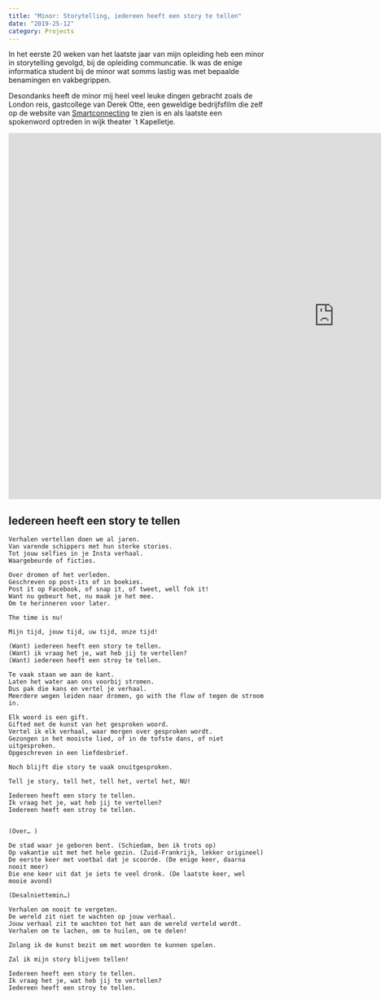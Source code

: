 ```yaml
---
title: "Minor: Storytelling, iedereen heeft een story te tellen"
date: "2019-25-12"
category: Projects
---
```


In het eerste 20 weken van het laatste jaar van mijn opleiding heb een minor in storytelling gevolgd, bij de opleiding communcatie. Ik was de enige informatica student bij de minor wat somms lastig was met bepaalde benamingen en vakbegrippen. 

Desondanks heeft de minor mij heel veel leuke dingen gebracht zoals de London reis, gastcollege van Derek Otte, een geweldige bedrijfsfilm die zelf op de website van [Smartconnecting](https://www.smartconnecting.nl/education/edutopper-32-corporate-movies/) te zien is en als laatste een spokenword optreden in wijk theater `t Kapelletje. 

<iframe width="1280" height="720" src="https://www.youtube.com/embed/iNVjzQ-emzg" frameborder="0" allow="accelerometer; autoplay; encrypted-media; gyroscope; picture-in-picture" allowfullscreen></iframe>

## Iedereen heeft een story te tellen

```
Verhalen vertellen doen we al jaren. 
Van varende schippers met hun sterke stories. 
Tot jouw selfies in je Insta verhaal. 
Waargebeurde of ficties. 

Over dromen of het verleden. 
Geschreven op post-its of in boekies. 
Post it op Facebook, of snap it, of tweet, well fok it!
Want nu gebeurt het, nu maak je het mee. 
Om te herinneren voor later. 

The time is nu!

Mijn tijd, jouw tijd, uw tijd, onze tijd!

(Want) iedereen heeft een story te tellen.
(Want) ik vraag het je, wat heb jij te vertellen?
(Want) iedereen heeft een stroy te tellen.

Te vaak staan we aan de kant. 
Laten het water aan ons voorbij stromen. 
Dus pak die kans en vertel je verhaal. 
Meerdere wegen leiden naar dromen, go with the flow of tegen de stroom in. 

Elk woord is een gift. 
Gifted met de kunst van het gesproken woord. 
Vertel ik elk verhaal, waar morgen over gesproken wordt. 
Gezongen in het mooiste lied, of in de tofste dans, of niet uitgesproken. 
Opgeschreven in een liefdesbrief. 

Noch blijft die story te vaak onuitgesproken. 

Tell je story, tell het, tell het, vertel het, NU! 

Iedereen heeft een story te tellen.
Ik vraag het je, wat heb jij te vertellen?
Iedereen heeft een stroy te tellen.


(Over… )

De stad waar je geboren bent. (Schiedam, ben ik trots op)
Op vakantie uit met het hele gezin. (Zuid-Frankrijk, lekker origineel)
De eerste keer met voetbal dat je scoorde. (De enige keer, daarna nooit meer)
Die ene keer uit dat je iets te veel dronk. (De laatste keer, wel mooie avond)

(Desalniettemin…)

Verhalen om nooit te vergeten. 
De wereld zit niet te wachten op jouw verhaal. 
Jouw verhaal zit te wachten tot het aan de wereld verteld wordt. 
Verhalen om te lachen, om te huilen, om te delen!

Zolang ik de kunst bezit om met woorden te kunnen spelen.

Zal ik mijn story blijven tellen!

Iedereen heeft een story te tellen.
Ik vraag het je, wat heb jij te vertellen?
Iedereen heeft een stroy te tellen.
```
